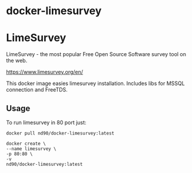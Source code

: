 # docker-limesurvey

LimeSurvey
==========

LimeSurvey - the most popular
Free Open Source Software survey tool on the web.

https://www.limesurvey.org/en/

This docker image easies limesurvey installation. Includes libs for MSSQL connection and FreeTDS. 

## Usage

To run limesurvey in 80 port just:

    docker pull nd90/docker-limesurvey:latest
   
    docker create \
    --name limesurvey \
    -p 80:80 \
    -v
    nd90/docker-limesurvey:latest
